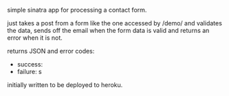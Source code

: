 simple sinatra app for processing a contact form. 

just takes a post from a form like the one accessed by /demo/ and 
validates the data, sends off the email when the form data is valid
and returns an error when it is not.

returns JSON and error codes:
 * success: 
 * failure: s

initially written to be deployed to heroku.